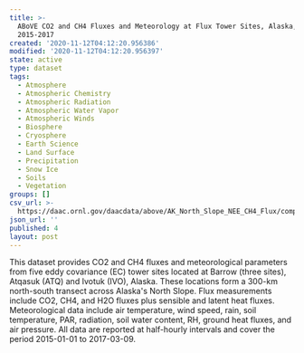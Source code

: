 ```yaml
---
title: >-
  ABoVE CO2 and CH4 Fluxes and Meteorology at Flux Tower Sites, Alaska,
  2015-2017
created: '2020-11-12T04:12:20.956386'
modified: '2020-11-12T04:12:20.956397'
state: active
type: dataset
tags:
  - Atmosphere
  - Atmospheric Chemistry
  - Atmospheric Radiation
  - Atmospheric Water Vapor
  - Atmospheric Winds
  - Biosphere
  - Cryosphere
  - Earth Science
  - Land Surface
  - Precipitation
  - Snow Ice
  - Soils
  - Vegetation
groups: []
csv_url: >-
  https://daac.ornl.gov/daacdata/above/AK_North_Slope_NEE_CH4_Flux/comp/Harmonized_meteo_column_crosswalk.csv
json_url: ''
published: 4
layout: post
---
```

This dataset provides CO2 and CH4 fluxes and meteorological parameters from five eddy covariance (EC) tower sites located at Barrow (three sites), Atqasuk (ATQ) and Ivotuk (IVO), Alaska. These locations form a 300-km north-south transect across Alaska's North Slope. Flux measurements include CO2, CH4, and H2O fluxes plus sensible and latent heat fluxes. Meteorological data include air temperature, wind speed, rain, soil temperature, PAR, radiation, soil water content, RH, ground heat fluxes, and air pressure. All data are reported at half-hourly intervals and cover the period 2015-01-01 to 2017-03-09.
